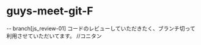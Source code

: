 guys-meet-git-F
===============

-- branch[js_review-01]
コードのレビューしていただきたく、ブランチ切って利用させていただいてます。 //コニタン
